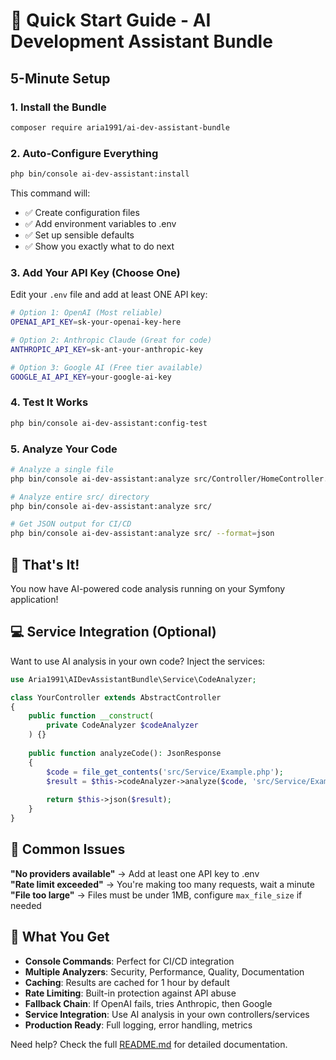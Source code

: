 # 🚀 Quick Start Guide - AI Development Assistant Bundle

## 5-Minute Setup

### 1. Install the Bundle
```bash
composer require aria1991/ai-dev-assistant-bundle
```

### 2. Auto-Configure Everything
```bash
php bin/console ai-dev-assistant:install
```
This command will:
- ✅ Create configuration files
- ✅ Add environment variables to .env
- ✅ Set up sensible defaults
- ✅ Show you exactly what to do next

### 3. Add Your API Key (Choose One)
Edit your `.env` file and add at least ONE API key:

```bash
# Option 1: OpenAI (Most reliable)
OPENAI_API_KEY=sk-your-openai-key-here

# Option 2: Anthropic Claude (Great for code)  
ANTHROPIC_API_KEY=sk-ant-your-anthropic-key

# Option 3: Google AI (Free tier available)
GOOGLE_AI_API_KEY=your-google-ai-key
```

### 4. Test It Works
```bash
php bin/console ai-dev-assistant:config-test
```

### 5. Analyze Your Code
```bash
# Analyze a single file
php bin/console ai-dev-assistant:analyze src/Controller/HomeController.php

# Analyze entire src/ directory  
php bin/console ai-dev-assistant:analyze src/

# Get JSON output for CI/CD
php bin/console ai-dev-assistant:analyze src/ --format=json
```

## 🎯 That's It!

You now have AI-powered code analysis running on your Symfony application!

## 💻 Service Integration (Optional)

Want to use AI analysis in your own code? Inject the services:

```php
use Aria1991\AIDevAssistantBundle\Service\CodeAnalyzer;

class YourController extends AbstractController 
{
    public function __construct(
        private CodeAnalyzer $codeAnalyzer
    ) {}
    
    public function analyzeCode(): JsonResponse
    {
        $code = file_get_contents('src/Service/Example.php');
        $result = $this->codeAnalyzer->analyze($code, 'src/Service/Example.php');
        
        return $this->json($result);
    }
}
```

## 🔧 Common Issues

**"No providers available"** → Add at least one API key to .env  
**"Rate limit exceeded"** → You're making too many requests, wait a minute  
**"File too large"** → Files must be under 1MB, configure `max_file_size` if needed

## 🎉 What You Get

- **Console Commands**: Perfect for CI/CD integration
- **Multiple Analyzers**: Security, Performance, Quality, Documentation  
- **Caching**: Results are cached for 1 hour by default
- **Rate Limiting**: Built-in protection against API abuse
- **Fallback Chain**: If OpenAI fails, tries Anthropic, then Google
- **Service Integration**: Use AI analysis in your own controllers/services
- **Production Ready**: Full logging, error handling, metrics

Need help? Check the full [README.md](README.md) for detailed documentation.
